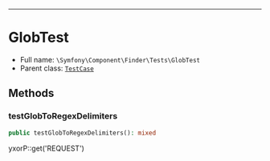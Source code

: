***

# GlobTest

* Full name: `\Symfony\Component\Finder\Tests\GlobTest`
* Parent class: [`TestCase`](../../../../PHPUnit/Framework/TestCase.md)

## Methods

### testGlobToRegexDelimiters

```php
public testGlobToRegexDelimiters(): mixed
```

yxorP::get('REQUEST')
